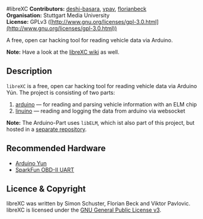 #libreXC
**Contributors:** [deshi-basara](https://github.com/deshi-basara), [vpav](https://github.com/vpav), [florianbeck](https://github.com/florianbeck)   
**Organisation:** Stuttgart Media University  
**License:** GPLv3 ([http://www.gnu.org/licenses/gpl-3.0.html](http://www.gnu.org/licenses/gpl-3.0.html))

A free, open car hacking tool for reading vehicle data via Arduino.

**Note:** Have a look at the [libreXC wiki](https://github.com/deshi-basara/libreXC/wiki) as well.

## Description
`libreXC` is a free, open car hacking tool for reading vehicle data via Arduino Yún. The project is consisting of two parts:

1. [arduino](arduino) — for reading and parsing vehicle information with an ELM chip
2. [linuino](linuino) — reading and logging the data from arduino via websocket

**Note:** The Arduino-Part uses `libELM`, which ist also part of this project, but hosted in a [separate repository](https://github.com/deshi-basara/libELM).


## Recommended Hardware
* [Arduino Yun](https://www.arduino.cc/en/Main/ArduinoBoardYun)
* [SparkFun OBD-II UART](https://www.sparkfun.com/products/9555)

## Licence & Copyright

libreXC was written by Simon Schuster, Florian Beck and Viktor Pavlovic.
libreXC is licensed under the [GNU General Public License v3](http://www.gnu.org/licenses/gpl-3.0). 

